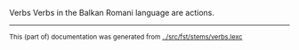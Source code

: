 Verbs
Verbs in the Balkan Romani language are actions.


* * *
<small>This (part of) documentation was generated from [../src/fst/stems/verbs.lexc](http://github.com/giellalt/lang-rmn/blob/main/../src/fst/stems/verbs.lexc)</small>